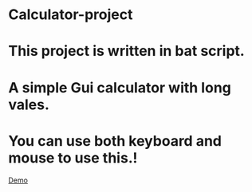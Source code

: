 # Calculator-project
# This project is written in bat script.
# A simple Gui calculator with long vales.
# You can use both keyboard and mouse to use this.!
[Demo](https://user-images.githubusercontent.com/76602097/127761814-2ad4c3fb-1e2c-4063-93fc-ca96dfd03858.PNG)

